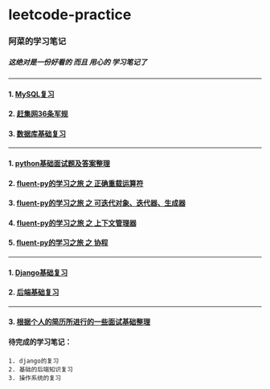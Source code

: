 # leetcode-practice

### 阿菜的学习笔记 
##### 这绝对是一份好看的 而且 用心的 学习笔记了

--------------------
#### 1. [MySQL复习](https://github.com/LydiaCai1203/leetcode-practice/blob/master/mysql/MySQL%20%E8%A6%81%E7%82%B9.md)
#### 2. [赶集网36条军规](https://github.com/LydiaCai1203/leetcode-practice/blob/master/mysql/36%E6%9D%A1%E5%86%9B%E8%A7%84.txt)
#### 3. [数据库基础复习](https://github.com/LydiaCai1203/leetcode-practice/blob/master/interview-practise/database_base_tips.md)
--------------------
#### 1. [python基础面试题及答案整理](https://github.com/LydiaCai1203/leetcode-practice/blob/master/interview-practise/python_base_tips.md)
#### 2. [fluent-py的学习之旅 之 正确重载运算符](https://github.com/LydiaCai1203/leetcode-practice/blob/master/flu-py/chapter13/operator_override.md)
#### 3. [fluent-py的学习之旅 之 可迭代对象、迭代器、生成器](https://github.com/LydiaCai1203/leetcode-practice/blob/master/flu-py/chapter14/iterable_obj.md)
#### 4. [fluent-py的学习之旅 之 上下文管理器](https://github.com/LydiaCai1203/leetcode-practice/blob/master/flu-py/chapter15/context_manager.md)
#### 5. [fluent-py的学习之旅 之 协程](https://github.com/LydiaCai1203/leetcode-practice/blob/master/flu-py/chapter16/coroutines.md)

--------------------
#### 1. [Django基础复习](https://github.com/LydiaCai1203/leetcode-practice/blob/master/interview-practise/django_base_tips.md)
#### 2. [后端基础复习](https://github.com/LydiaCai1203/leetcode-practice/blob/master/interview-practise/django_base_tips.md)

-------------------
#### 3. [根据个人的简历所进行的一些面试基础整理](https://github.com/LydiaCai1203/leetcode-practice/blob/master/interview-practise/resume_tips.md)


#### 待完成的学习笔记：
    1. django的复习
    2. 基础的后端知识复习
    3. 操作系统的复习
